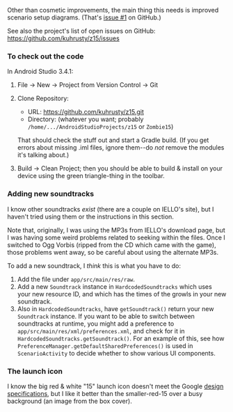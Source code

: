 Other than cosmetic improvements, the main thing this needs is
improved scenario setup diagrams.  (That's
[issue #1](https://github.com/kuhrusty/z15/issues/1) on GitHub.)

See also the project's list of open issues on GitHub:
https://github.com/kuhrusty/z15/issues

### To check out the code

In Android Studio 3.4.1:

1. File -> New -> Project from Version Control -> Git
1. Clone Repository:
   - URL: https://github.com/kuhrusty/z15.git
   - Directory: (whatever you want; probably
     `/home/.../AndroidStudioProjects/z15` or `Zombie15`)

   That should check the stuff out and start a Gradle build.  (If you
   get errors about missing .iml files, ignore them--do *not* remove the
   modules it's talking about.)
1. Build -> Clean Project; then you should be able to build & install on
   your device using the green triangle-thing in the toolbar.

### Adding new soundtracks

I know other soundtracks *exist* (there are a couple on IELLO's site),
but I haven't tried using them or the instructions in this section.

Note that, originally, I was using the MP3s from IELLO's download page,
but I was having some weird problems related to seeking within the
files.  Once I switched to Ogg Vorbis (ripped from the CD which came
with the game), those problems went away, so be careful about using the
alternate MP3s.

To add a new soundtrack, I *think* this is what you have to do:

1. Add the file under `app/src/main/res/raw`.
1. Add a new `Soundtrack` instance in `HardcodedSoundtracks` which uses
   your new resource ID, and which has the times of the growls in your
   new soundtrack.
1. Also in `HardcodedSoundtracks`, have `getSoundtrack()` return your
   new `Soundtrack` instance.  If you want to be able to switch between
   soundtracks at runtime, you might add a preference to
   `app/src/main/res/xml/preferences.xml`, and check for it in
   `HardcodedSoundtracks.getSoundtrack()`.  For an example of this, see
   how `PreferenceManager.getDefaultSharedPreferences()` is used in
   `ScenarioActivity` to decide whether to show various UI components.

### The launch icon

I know the big red & white "15" launch icon doesn't meet the Google
[design specifications](https://developer.android.com/google-play/resources/icon-design-specifications),
but I like it better than the smaller-red-15 over a busy background (an
image from the box cover).
